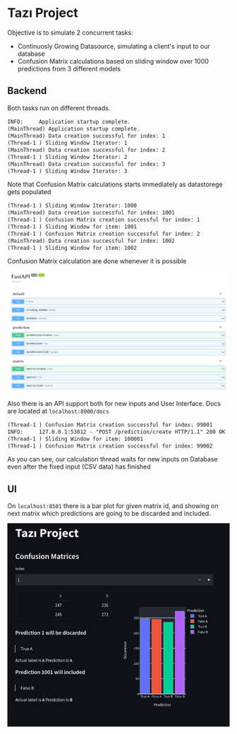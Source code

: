 # Tazı Project

Objective is to simulate 2 concurrent tasks:

+ Continuosly Growing Datasource, simulating a client's input to our database
+ Confusion Matrix calculations based on sliding window over 1000 predictions from 3 different models

## Backend

Both tasks run on different threads.

```console
INFO:     Application startup complete.
(MainThread) Application startup complete.
(MainThread) Data creation successful for index: 1
(Thread-1 ) Sliding Window Iterator: 1
(MainThread) Data creation successful for index: 2
(Thread-1 ) Sliding Window Iterator: 2
(MainThread) Data creation successful for index: 3
(Thread-1 ) Sliding Window Iterator: 3
```

Note that Confusion Matrix calculations starts immediately as datastorege gets populated

```console
(Thread-1 ) Sliding Window Iterator: 1000
(MainThread) Data creation successful for index: 1001
(Thread-1 ) Confusion Matrix creation successful for index: 1
(Thread-1 ) Sliding Window for item: 1001
(Thread-1 ) Confusion Matrix creation successful for index: 2
(MainThread) Data creation successful for index: 1002
(Thread-1 ) Sliding Window for item: 1002
```

Confusion Matrix calculation are done whenever it is possible

![endpoints](media/endpoints.png)

Also there is an API support both for new inputs and User Interface. Docs are located at `localhost:8000/docs`

```console
(Thread-1 ) Confusion Matrix creation successful for index: 99001
INFO:     127.0.0.1:53812 - "POST /prediction/create HTTP/1.1" 200 OK
(Thread-1 ) Sliding Window for item: 100001
(Thread-1 ) Confusion Matrix creation successful for index: 99002
```

As you can see, our calculation thread waits for new inputs on Database even after the fixed input (CSV data) has finished 

## UI

On `localhost:8501` there is a bar plot for given matrix id, and showing on next matrix which predictions are going to be discarded and included.

![UI](media/ui.gif)
